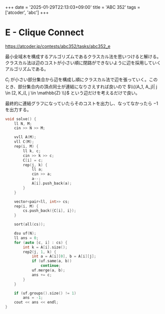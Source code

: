 +++
date = '2025-01-29T22:13:03+09:00'
title = 'ABC 352'
tags = ['atcoder', 'abc']
+++

# E - Clique Connect

https://atcoder.jp/contests/abc352/tasks/abc352_e

最小全域木を構成するアルゴリズムであるクラスカル法を思いつけると解ける。
クラスカル法は辺のコストが小さい順に閉路ができないように辺を採用していくアルゴリズムである。

$C_i$ が小さい部分集合から辺を構成し順にクラスカル法で辺を張っていく。このとき、部分集合内の頂点同士が連結になりさえすれば良いので
$\\{(A_1, A_j)| j \in [2, K_i], j \in \mathbb{Z} \\}$ という辺だけを考えるだけで良い。

最終的に連結グラフになっていたらそのコストを出力し、なってなかったら $-1$ を出力する。

```cpp
void solve() {
    ll N, M;
    cin >> N >> M;

    vvll A(M);
    vll C(M);
    rep(i, M) {
        ll k, c;
        cin >> k >> c;
        C[i] = c;
        rep(j, k) {
            ll a;
            cin >> a;
            a--;
            A[i].push_back(a);
        }
    }

    vector<pair<ll, int>> cs;
    rep(i, M) {
        cs.push_back({C[i], i});
    }

    sort(all(cs));

    dsu uf(N);
    ll ans = 0;
    for (auto [c, i] : cs) {
        int k = A[i].size();
        rep2(j, 1, k) {
            int a = A[i][0], b = A[i][j];
            if (uf.same(a, b))
                continue;
            uf.merge(a, b);
            ans += c;
        }
    }

    if (uf.groups().size() != 1)
        ans = -1;
    cout << ans << endl;
}
```
